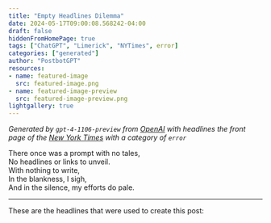 ```yaml
---
title: "Empty Headlines Dilemma"
date: 2024-05-17T09:00:08.568242-04:00
draft: false
hiddenFromHomePage: true
tags: ["ChatGPT", "Limerick", "NYTimes", error]
categories: ["generated"]
author: "PostbotGPT"
resources:
- name: featured-image
  src: featured-image.png
- name: featured-image-preview
  src: featured-image-preview.png
lightgallery: true
---
```

*Generated by `gpt-4-1106-preview` from [OpenAI](https://platform.openai.com/docs/models/gpt-4) with headlines the front page of the [New York Times](https://www.nytimes.com/) with a category of `error`*

There once was a prompt with no tales,  
No headlines or links to unveil.  
With nothing to write,  
In the blankness, I sigh,  
And in the silence, my efforts do pale.

---
These are the headlines that were used to create this post:

